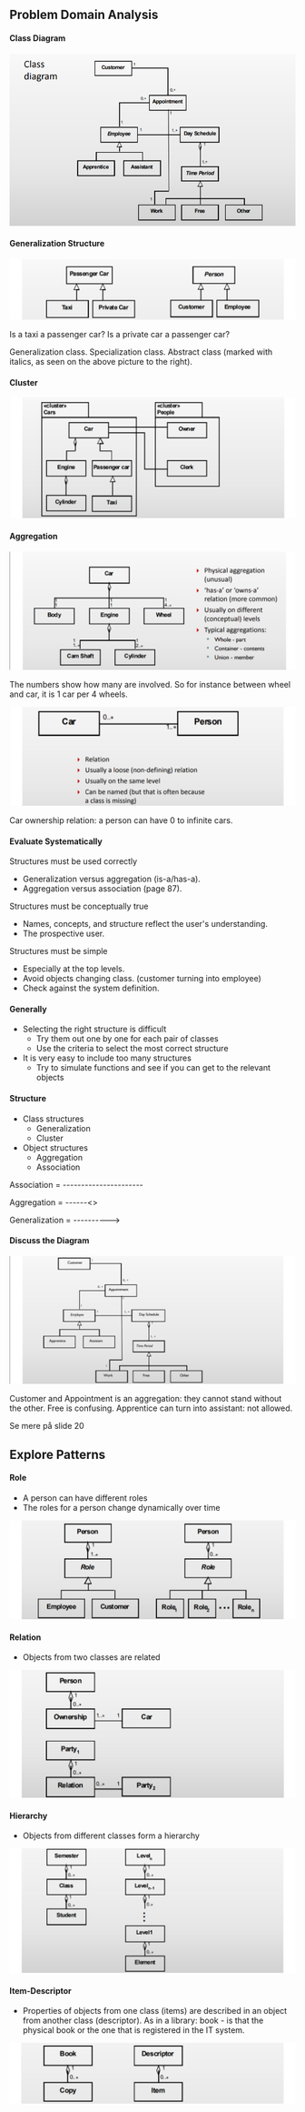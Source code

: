 ## Problem Domain Analysis

#### Class Diagram

![](.\img\1.png)

#### Generalization Structure

![](.\img\2.png)

Is a taxi a passenger car? Is a private car a passenger car?

Generalization class. Specialization class. Abstract class (marked with italics, as seen on the above picture to the right).

#### Cluster

![](.\img\3.png)

#### Aggregation

![](.\img\4.png)

The numbers show how many are involved. So for instance between wheel and car, it is 1 car per 4 wheels.

![](.\img\5.png)

Car ownership relation: a person can have 0 to infinite cars.

#### Evaluate Systematically

Structures must be used correctly

- Generalization versus aggregation (is-a/has-a).
- Aggregation versus association (page 87).

Structures must be conceptually true

- Names, concepts, and structure reflect the user's understanding.
- The prospective user.

Structures must be simple

- Especially at the top levels.
- Avoid objects changing class. (customer turning into employee)
- Check against the system definition.

#### Generally

- Selecting the right structure is difficult
  - Try them out one by one for each pair of classes
  - Use the criteria to select the most correct structure
- It is very easy to include too many structures
  - Try to simulate functions and see if you can get to the relevant objects

#### Structure

- Class structures
  - Generalization
  - Cluster
- Object structures
  - Aggregation
  - Association



Association = ----------------------

Aggregation = ------<>

Generalization = ---------->

#### Discuss the Diagram

![](.\img\6.png)

Customer and Appointment is an aggregation: they cannot stand without the other. Free is confusing.  Apprentice can turn into assistant: not allowed.

Se mere på slide 20

## Explore Patterns

#### Role

- A person can have different roles
- The roles for a person change dynamically over time

![](.\img\7.png)

#### Relation

- Objects from two classes are related

![](.\img\8.png)

#### Hierarchy

- Objects from different classes form a hierarchy

![](.\img\9.png)

#### Item-Descriptor

- Properties of objects from one class (items) are described in an object from another class (descriptor). As in a library: book - is that the physical book or the one that is registered in the IT system.

![](.\img\10.png)

